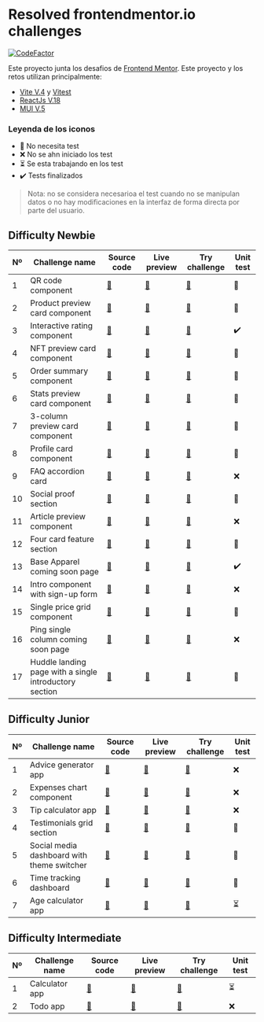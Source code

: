 # Resolved frontendmentor.io challenges

[![CodeFactor](https://www.codefactor.io/repository/github/javiluli/resolved-frontendmentor-challenges/badge)](https://www.codefactor.io/repository/github/javiluli/resolved-frontendmentor-challenges)

Este proyecto junta los desafios de [Frontend Mentor](https://www.frontendmentor.io/challenges/calculator-app-9lteq5N29). Este proyecto y los retos utilizan principalmente:

- [Vite V.4](https://vitejs.dev/) y [Vitest](https://vitest.dev/)
- [ReactJs V.18](https://es.legacy.reactjs.org/)
- [MUI V.5](https://mui.com/material-ui/getting-started/)

### Leyenda de los iconos

- :triangular_flag_on_post: No necesita test
- :x: No se ahn iniciado los test
- :hourglass_flowing_sand: Se esta trabajando en los test
- :heavy_check_mark: Tests finalizados

> Nota: no se considera necesarioa el test cuando no se manipulan datos o no hay modificaciones en la interfaz de forma directa por parte del usuario.

## Difficulty Newbie

| Nº  | Challenge name                                         | Source code                                                                                                                                                | Live preview                                                                               | Try challenge                                                                                                       | Unit test                 |
| --- | ------------------------------------------------------ | ---------------------------------------------------------------------------------------------------------------------------------------------------------- | ------------------------------------------------------------------------------------------ | ------------------------------------------------------------------------------------------------------------------- | ------------------------- |
| 1   | QR code component                                      | [:link:](https://github.com/javiluli/resolved-frontendmentor-challenges/tree/master/src/challenges/qr-code-component)                                      | [:link:](https://rfmc.vercel.app/c/qr-code-component)                                      | [:link:](https://www.frontendmentor.io/challenges/qr-code-component-iux_sIO_H)                                      | :triangular_flag_on_post: |
| 2   | Product preview card component                         | [:link:](https://github.com/javiluli/resolved-frontendmentor-challenges/tree/master/src/challenges/product-preview-card-component)                         | [:link:](https://rfmc.vercel.app/c/product-preview-card-component)                         | [:link:](https://www.frontendmentor.io/challenges/product-preview-card-component-GO7UmttRfa)                        | :triangular_flag_on_post: |
| 3   | Interactive rating component                           | [:link:](https://github.com/javiluli/resolved-frontendmentor-challenges/tree/master/src/challenges/interactive-rating-component)                           | [:link:](https://rfmc.vercel.app/c/interactive-rating-component)                           | [:link:](https://www.frontendmentor.io/challenges/interactive-rating-component-koxpeBUmI)                           | :heavy_check_mark:        |
| 4   | NFT preview card component                             | [:link:](https://github.com/javiluli/resolved-frontendmentor-challenges/tree/master/src/challenges/nft-preview-card-component)                             | [:link:](https://rfmc.vercel.app/c/nft-preview-card-component)                             | [:link:](https://www.frontendmentor.io/challenges/nft-preview-card-component-SbdUL_w0U)                             | :triangular_flag_on_post: |
| 5   | Order summary component                                | [:link:](https://github.com/javiluli/resolved-frontendmentor-challenges/tree/master/src/challenges/order-summary-component)                                | [:link:](https://rfmc.vercel.app/c/order-summary-component)                                | [:link:](https://www.frontendmentor.io/challenges/order-summary-component-QlPmajDUj)                                | :triangular_flag_on_post: |
| 6   | Stats preview card component                           | [:link:](https://github.com/javiluli/resolved-frontendmentor-challenges/tree/master/src/challenges/stats-preview-card-component)                           | [:link:](https://rfmc.vercel.app/c/stats-preview-card-component)                           | [:link:](https://www.frontendmentor.io/challenges/stats-preview-card-component-8JqbgoU62)                           | :triangular_flag_on_post: |
| 7   | 3-column preview card component                        | [:link:](https://github.com/javiluli/resolved-frontendmentor-challenges/tree/master/src/challenges/three-column-preview-card-component)                    | [:link:](https://rfmc.vercel.app/c/three-column-preview-card-component)                    | [:link:](https://www.frontendmentor.io/challenges/3column-preview-card-component-pH92eAR2-)                         | :triangular_flag_on_post: |
| 8   | Profile card component                                 | [:link:](https://github.com/javiluli/resolved-frontendmentor-challenges/tree/master/src/challenges/profile-card-component)                                 | [:link:](https://rfmc.vercel.app/c/profile-card-component)                                 | [:link:](https://www.frontendmentor.io/challenges/profile-card-component-cfArpWshJ)                                 | :triangular_flag_on_post: |
| 9   | FAQ accordion card                                     | [:link:](https://github.com/javiluli/resolved-frontendmentor-challenges/tree/master/src/challenges/faq-accordion-card)                                     | [:link:](https://rfmc.vercel.app/c/faq-accordion-card)                                     | [:link:](https://www.frontendmentor.io/challenges/faq-accordion-card-XlyjD0Oam)                                     | :x:                       |
| 10  | Social proof section                                   | [:link:](https://github.com/javiluli/resolved-frontendmentor-challenges/tree/master/src/challenges/social-proof-section)                                   | [:link:](https://rfmc.vercel.app/c/social-proof-section)                                   | [:link:](https://www.frontendmentor.io/challenges/social-proof-section-6e0qTv_bA)                                   | :triangular_flag_on_post: |
| 11  | Article preview component                              | [:link:](https://github.com/javiluli/resolved-frontendmentor-challenges/tree/master/src/challenges/article-preview-component)                              | [:link:](https://rfmc.vercel.app/c/article-preview-component)                              | [:link:](https://www.frontendmentor.io/challenges/article-preview-component-dYBN_pYFT)                              | :x:                       |
| 12  | Four card feature section                              | [:link:](https://github.com/javiluli/resolved-frontendmentor-challenges/tree/master/src/challenges/four-card-feature-section)                              | [:link:](https://rfmc.vercel.app/c/four-card-feature-section)                              | [:link:](https://www.frontendmentor.io/challenges/four-card-feature-section-weK1eFYK)                               | :triangular_flag_on_post: |
| 13  | Base Apparel coming soon page                          | [:link:](https://github.com/javiluli/resolved-frontendmentor-challenges/tree/master/src/challenges/base-apparel-coming-soon-page)                          | [:link:](https://rfmc.vercel.app/c/base-apparel-coming-soon-page)                          | [:link:](https://www.frontendmentor.io/challenges/base-apparel-coming-soon-page-5d46b47f8db8a7063f9331a0)           | :heavy_check_mark:        |
| 14  | Intro component with sign-up form                      | [:link:](https://github.com/javiluli/resolved-frontendmentor-challenges/tree/master/src/challenges/intro-component-with-sign-up-form)                      | [:link:](https://rfmc.vercel.app/c/intro-component-with-sign-up-form)                      | [:link:](https://www.frontendmentor.io/challenges/intro-component-with-signup-form-5cf91bd49edda32581d28fd1)        | :x:                       |
| 15  | Single price grid component                            | [:link:](https://github.com/javiluli/resolved-frontendmentor-challenges/tree/master/src/challenges/single-price-grid-component)                            | [:link:](https://rfmc.vercel.app/c/single-price-grid-component)                            | [:link:](https://www.frontendmentor.io/challenges/single-price-grid-component-5ce41129d0ff452fec5abbbc)             | :triangular_flag_on_post: |
| 16  | Ping single column coming soon page                    | [:link:](https://github.com/javiluli/resolved-frontendmentor-challenges/tree/master/src/challenges/ping-single-column-coming-soon-page)                    | [:link:](https://rfmc.vercel.app/c/ping-single-column-coming-soon-page)                    | [:link:](https://www.frontendmentor.io/challenges/ping-single-column-coming-soon-page-5cadd051fec04111f7b848da)     | :x:                       |
| 17  | Huddle landing page with a single introductory section | [:link:](https://github.com/javiluli/resolved-frontendmentor-challenges/tree/master/src/challenges/huddle-landing-page-with-a-single-introductory-section) | [:link:](https://rfmc.vercel.app/c/huddle-landing-page-with-a-single-introductory-section) | [:link:](https://www.frontendmentor.io/challenges/huddle-landing-page-with-a-single-introductory-section-B_2Wvxgi0) | :triangular_flag_on_post: |

## Difficulty Junior

| Nº  | Challenge name                             | Source code                                                                                                                                           | Live preview                                                                          | Try challenge                                                                                           | Unit test                 |
| --- | ------------------------------------------ | ----------------------------------------------------------------------------------------------------------------------------------------------------- | ------------------------------------------------------------------------------------- | ------------------------------------------------------------------------------------------------------- | ------------------------- |
| 1   | Advice generator app                       | [:link:](https://github.com/javiluli/resolved-frontendmentor-challenges/tree/master/src/challenges/advice-generator-app)                              | [:link:](https://rfmc.vercel.app/c/advice-generator-app)                              | [:link:](https://www.frontendmentor.io/challenges/advice-generator-app-QdUG-13db)                       | :x:                       |
| 2   | Expenses chart component                   | [:link:](https://github.com/javiluli/resolved-frontendmentor-challenges/tree/master/src/challenges/expenses-chart-component)                          | [:link:](https://rfmc.vercel.app/c/expenses-chart-component)                          | [:link:](https://www.frontendmentor.io/challenges/expenses-chart-component-e7yJBUdjwt)                  | :x:                       |
| 3   | Tip calculator app                         | [:link:](https://github.com/javiluli/resolved-frontendmentor-challenges/tree/master/src/challenges/tip-calculator-app)                                | [:link:](https://rfmc.vercel.app/c/tip-calculator-app)                                | [:link:](https://www.frontendmentor.io/challenges/tip-calculator-app-ugJNGbJUX)                         | :x:                       |
| 4   | Testimonials grid section                  | [:link:](https://github.com/javiluli/resolved-frontendmentor-challenges/tree/master/src/challenges/testimonials-grid-section)                         | [:link:](https://rfmc.vercel.app/c/testimonials-grid-section)                         | [:link:](https://www.frontendmentor.io/challenges/testimonials-grid-section-Nnw6J7Un7)                  | :triangular_flag_on_post: |
| 5   | Social media dashboard with theme switcher | [:link:](https://github.com/javiluli/resolved-frontendmentor-challenges/tree/master/src/challenges/social-media-dashboard-with-theme-switcher-master) | [:link:](https://rfmc.vercel.app/c/social-media-dashboard-with-theme-switcher-master) | [:link:](https://www.frontendmentor.io/challenges/social-media-dashboard-with-theme-switcher-6oY8ozp_H) | :triangular_flag_on_post: |
| 6   | Time tracking dashboard                    | [:link:](https://github.com/javiluli/resolved-frontendmentor-challenges/tree/master/src/challenges/time-tracking-dashboard)                           | [:link:](https://rfmc.vercel.app/c/time-tracking-dashboard)                           | [:link:](https://www.frontendmentor.io/challenges/time-tracking-dashboard-UIQ7167Jw)                    | :triangular_flag_on_post: |
| 7   | Age calculator app                         | [:link:](https://github.com/javiluli/resolved-frontendmentor-challenges/tree/master/src/challenges/age-calculator-app)                                | [:link:](https://rfmc.vercel.app/c/age-calculator-app)                                | [:link:](https://www.frontendmentor.io/challenges/age-calculator-app-dF9DFFpj-Q)                        | :hourglass_flowing_sand:  |

## Difficulty Intermediate

| Nº  | Challenge name | Source code                                                                                                        | Live preview                                       | Try challenge                                                               | Unit test                |
| --- | -------------- | ------------------------------------------------------------------------------------------------------------------ | -------------------------------------------------- | --------------------------------------------------------------------------- | ------------------------ |
| 1   | Calculator app | [:link:](https://github.com/javiluli/resolved-frontendmentor-challenges/tree/master/src/challenges/calculator-app) | [:link:](https://rfmc.vercel.app/c/calculator-app) | [:link:](https://www.frontendmentor.io/challenges/calculator-app-9lteq5N29) | :hourglass_flowing_sand: |
| 2   | Todo app       | [:link:](https://github.com/javiluli/resolved-frontendmentor-challenges/tree/master/src/challenges/todo-app)       | [:link:](https://rfmc.vercel.app/c/todo-app)       | [:link:](https://www.frontendmentor.io/challenges/todo-app-Su1_KokOW)       | :x:                      |
